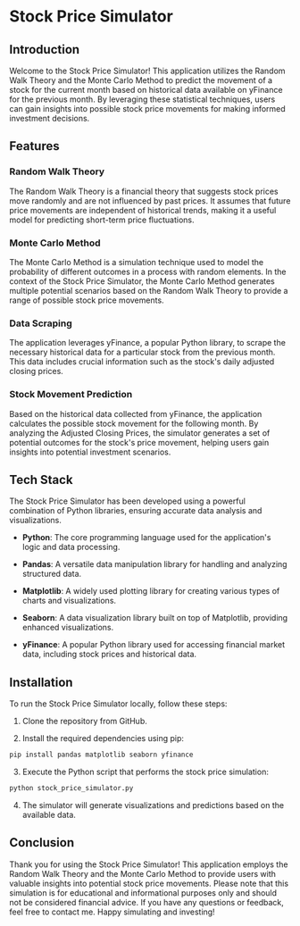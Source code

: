 # Stock Price Simulator

## Introduction

Welcome to the Stock Price Simulator! This application utilizes the Random Walk Theory and the Monte Carlo Method to predict the movement of a stock for the current month based on historical data available on yFinance for the previous month. By leveraging these statistical techniques, users can gain insights into possible stock price movements for making informed investment decisions.

## Features

### Random Walk Theory

The Random Walk Theory is a financial theory that suggests stock prices move randomly and are not influenced by past prices. It assumes that future price movements are independent of historical trends, making it a useful model for predicting short-term price fluctuations.

### Monte Carlo Method

The Monte Carlo Method is a simulation technique used to model the probability of different outcomes in a process with random elements. In the context of the Stock Price Simulator, the Monte Carlo Method generates multiple potential scenarios based on the Random Walk Theory to provide a range of possible stock price movements.

### Data Scraping

The application leverages yFinance, a popular Python library, to scrape the necessary historical data for a particular stock from the previous month. This data includes crucial information such as the stock's daily adjusted closing prices.

### Stock Movement Prediction

Based on the historical data collected from yFinance, the application calculates the possible stock movement for the following month. By analyzing the Adjusted Closing Prices, the simulator generates a set of potential outcomes for the stock's price movement, helping users gain insights into potential investment scenarios.

## Tech Stack

The Stock Price Simulator has been developed using a powerful combination of Python libraries, ensuring accurate data analysis and visualizations.

- **Python**: The core programming language used for the application's logic and data processing.

- **Pandas**: A versatile data manipulation library for handling and analyzing structured data.

- **Matplotlib**: A widely used plotting library for creating various types of charts and visualizations.

- **Seaborn**: A data visualization library built on top of Matplotlib, providing enhanced visualizations.

- **yFinance**: A popular Python library used for accessing financial market data, including stock prices and historical data.

## Installation

To run the Stock Price Simulator locally, follow these steps:

1. Clone the repository from GitHub.

2. Install the required dependencies using pip:

```bash
pip install pandas matplotlib seaborn yfinance
```

3. Execute the Python script that performs the stock price simulation:

```bash
python stock_price_simulator.py
```

4. The simulator will generate visualizations and predictions based on the available data.

## Conclusion

Thank you for using the Stock Price Simulator! This application employs the Random Walk Theory and the Monte Carlo Method to provide users with valuable insights into potential stock price movements. Please note that this simulation is for educational and informational purposes only and should not be considered financial advice. If you have any questions or feedback, feel free to contact me. Happy simulating and investing!
